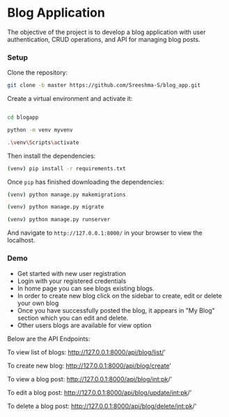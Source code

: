 # Blog Application 
The objective of the project is to develop a blog application with user authentication, CRUD operations, and API for managing blog posts.

### Setup

Clone the repository:

```sh
git clone -b master https://github.com/Sreeshma-S/blog_app.git
```

Create a virtual environment and activate it:

```sh

cd blogapp

python -m venv myvenv

.\venv\Scripts\activate
```

Then install the dependencies:

```sh
(venv) pip install -r requirements.txt
```

Once `pip` has finished downloading the dependencies:
```sh
(venv) python manage.py makemigrations

(venv) python manage.py migrate

(venv) python manage.py runserver
```

And navigate to `http://127.0.0.1:8000/` in your browser to view the localhost.


### Demo
- Get started with new user registration
- Login with your registered credentials
- In home page you can see blogs existing blogs.
- In order to create new blog click on the sidebar to create, edit or delete your own blog
- Once you have successfully posted the blog, it appears in "My Blog" section which you can edit and delete.
- Other users blogs are available for view option

Below are the API Endpoints:

To view list of blogs: 
http://127.0.0.1:8000/api/blog/list/'

To create new blog:
http://127.0.0.1:8000/api/blog/create'

To view a blog post:
http://127.0.0.1:8000/api/blog/<int:pk>/'

To edit a blog post:
http://127.0.0.1:8000/api/blog/update/<int:pk>/'

To delete a blog post:
http://127.0.0.1:8000/api/blog/delete/<int:pk>/'

